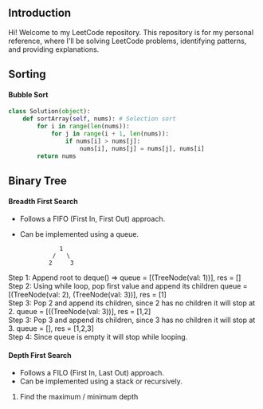 ## Introduction

Hi! Welcome to my LeetCode repository. This repository is for my personal reference, where I'll be solving LeetCode problems, identifying patterns, and providing explanations. 

## Sorting
#### Bubble Sort

```python
class Solution(object):
    def sortArray(self, nums): # Selection sort
        for i in range(len(nums)):
            for j in range(i + 1, len(nums)):
                if nums[i] > nums[j]:
                    nums[i], nums[j] = nums[j], nums[i]
        return nums
```

## Binary Tree
#### Breadth First Search

- Follows a FIFO (First In, First Out) approach.
- Can be implemented using a queue.

                 1
               /   \
              2     3

Step 1: Append root to deque() => queue = [(TreeNode(val: 1))], res = [] \
Step 2: Using while loop, pop first value and append its children queue = [(TreeNode(val: 2), (TreeNode(val: 3))], res = [1] \
Step 3: Pop 2 and append its children, since 2 has no children it will stop at 2. queue = [((TreeNode(val: 3))], res = [1,2] \
Step 3: Pop 3 and append its children, since 3 has no children it will stop at 3. queue = [], res = [1,2,3] \
Step 4: Since queue is empty it will stop while looping. 
#### Depth First Search

- Follows a FILO (First In, Last Out) approach.
- Can be implemented using a stack or recursively.

1) Find the maximum / minimum depth
